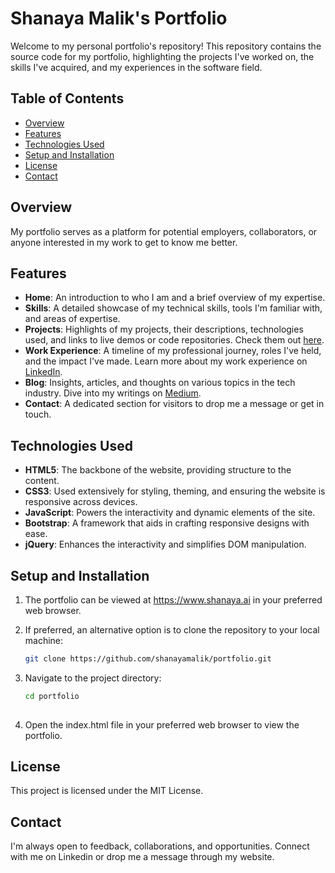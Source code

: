 # Shanaya Malik's Portfolio

Welcome to my personal portfolio's repository! This repository contains the source code for my portfolio, highlighting the projects I've worked on, the skills I've acquired, and my experiences in the software field.

## Table of Contents

- [Overview](#overview)
- [Features](#features)
- [Technologies Used](#technologies-used)
- [Setup and Installation](#setup-and-installation)
- [License](#license)
- [Contact](#contact)

## Overview

My portfolio serves as a platform for potential employers, collaborators, or anyone interested in my work to get to know me better.  

## Features

- **Home**: An introduction to who I am and a brief overview of my expertise.
- **Skills**: A detailed showcase of my technical skills, tools I'm familiar with, and areas of expertise.
- **Projects**: Highlights of my projects, their descriptions, technologies used, and links to live demos or code repositories. Check them out [here](https://github.com/shanayamalik).
- **Work Experience**: A timeline of my professional journey, roles I've held, and the impact I've made. Learn more about my work experience on [LinkedIn](https://www.linkedin.com/in/shanaya-malik/).
- **Blog**: Insights, articles, and thoughts on various topics in the tech industry. Dive into my writings on [Medium](https://medium.com/@shanaya.malik).
- **Contact**: A dedicated section for visitors to drop me a message or get in touch.

## Technologies Used

- **HTML5**: The backbone of the website, providing structure to the content.
- **CSS3**: Used extensively for styling, theming, and ensuring the website is responsive across devices.
- **JavaScript**: Powers the interactivity and dynamic elements of the site.
- **Bootstrap**: A framework that aids in crafting responsive designs with ease.
- **jQuery**: Enhances the interactivity and simplifies DOM manipulation.

## Setup and Installation

1. The portfolio can be viewed at https://www.shanaya.ai in your preferred web browser. 
  
2. If preferred, an alternative option is to clone the repository to your local machine:
   ```bash
   git clone https://github.com/shanayamalik/portfolio.git

3. Navigate to the project directory:
   ```bash
   cd portfolio
 
4. Open the index.html file in your preferred web browser to view the portfolio.

## License
This project is licensed under the MIT License.

## Contact
I'm always open to feedback, collaborations, and opportunities. Connect with me on Linkedin or drop me a message through my website.

